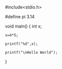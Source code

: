 
#include<stdio.h>

#define pi 3.14

void main()
{
    int x;
    
    x=4*5;
    
    printf("%d",x);
    
    printf("\nHello World");
    
}
